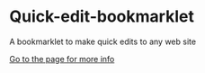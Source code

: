 # Quick-edit-bookmarklet

A bookmarklet to make quick edits to any web site

[Go to the page for more info](https://codepo8.github.io/Quick-edit-bookmarklet/)
